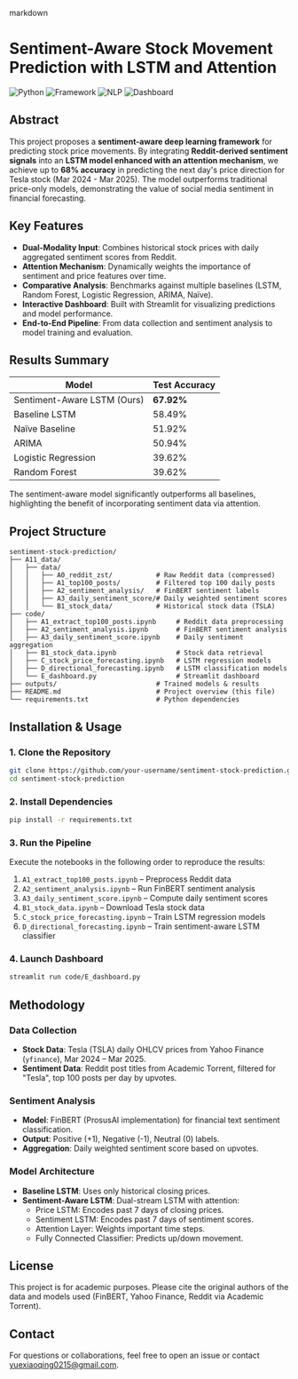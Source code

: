 markdown
# Sentiment-Aware Stock Movement Prediction with LSTM and Attention

![Python](https://img.shields.io/badge/Python-3.8%2B-blue)
![Framework](https://img.shields.io/badge/Framework-PyTorch-orange)
![NLP](https://img.shields.io/badge/NLP-FinBERT-yellowgreen)
![Dashboard](https://img.shields.io/badge/Dashboard-Streamlit-red)

## Abstract

This project proposes a **sentiment-aware deep learning framework** for predicting stock price movements. By integrating **Reddit-derived sentiment signals** into an **LSTM model enhanced with an attention mechanism**, we achieve up to **68% accuracy** in predicting the next day's price direction for Tesla stock (Mar 2024 - Mar 2025). The model outperforms traditional price-only models, demonstrating the value of social media sentiment in financial forecasting.

## Key Features

- **Dual-Modality Input**: Combines historical stock prices with daily aggregated sentiment scores from Reddit.
- **Attention Mechanism**: Dynamically weights the importance of sentiment and price features over time.
- **Comparative Analysis**: Benchmarks against multiple baselines (LSTM, Random Forest, Logistic Regression, ARIMA, Naïve).
- **Interactive Dashboard**: Built with Streamlit for visualizing predictions and model performance.
- **End-to-End Pipeline**: From data collection and sentiment analysis to model training and evaluation.

## Results Summary

| Model | Test Accuracy |
|--------|----------------|
| Sentiment-Aware LSTM (Ours) | **67.92%** |
| Baseline LSTM | 58.49% |
| Naïve Baseline | 51.92% |
| ARIMA | 50.94% |
| Logistic Regression | 39.62% |
| Random Forest | 39.62% |

The sentiment-aware model significantly outperforms all baselines, highlighting the benefit of incorporating sentiment data via attention.

## Project Structure

```
sentiment-stock-prediction/
├── A11_data/
│   ├── data/
│   │   ├── A0_reddit_zst/           # Raw Reddit data (compressed)
│   │   ├── A1_top100_posts/         # Filtered top 100 daily posts
│   │   ├── A2_sentiment_analysis/   # FinBERT sentiment labels
│   │   ├── A3_daily_sentiment_score/# Daily weighted sentiment scores
│   │   └── B1_stock_data/           # Historical stock data (TSLA)
├── code/
│   ├── A1_extract_top100_posts.ipynb     # Reddit data preprocessing
│   ├── A2_sentiment_analysis.ipynb       # FinBERT sentiment analysis
│   ├── A3_daily_sentiment_score.ipynb    # Daily sentiment aggregation
│   ├── B1_stock_data.ipynb               # Stock data retrieval
│   ├── C_stock_price_forecasting.ipynb   # LSTM regression models
│   ├── D_directional_forecasting.ipynb   # LSTM classification models
│   └── E_dashboard.py                    # Streamlit dashboard
├── outputs/                         # Trained models & results
├── README.md                        # Project overview (this file)
└── requirements.txt                 # Python dependencies
```

## Installation & Usage

### 1. Clone the Repository
```bash
git clone https://github.com/your-username/sentiment-stock-prediction.git
cd sentiment-stock-prediction
```

### 2. Install Dependencies
```bash
pip install -r requirements.txt
```

### 3. Run the Pipeline
Execute the notebooks in the following order to reproduce the results:

1. `A1_extract_top100_posts.ipynb` – Preprocess Reddit data
2. `A2_sentiment_analysis.ipynb` – Run FinBERT sentiment analysis
3. `A3_daily_sentiment_score.ipynb` – Compute daily sentiment scores
4. `B1_stock_data.ipynb` – Download Tesla stock data
5. `C_stock_price_forecasting.ipynb` – Train LSTM regression models
6. `D_directional_forecasting.ipynb` – Train sentiment-aware LSTM classifier

### 4. Launch Dashboard
```bash
streamlit run code/E_dashboard.py
```

## Methodology

### Data Collection
- **Stock Data**: Tesla (TSLA) daily OHLCV prices from Yahoo Finance (`yfinance`), Mar 2024 – Mar 2025.
- **Sentiment Data**: Reddit post titles from Academic Torrent, filtered for "Tesla", top 100 posts per day by upvotes.

### Sentiment Analysis
- **Model**: FinBERT (ProsusAI implementation) for financial text sentiment classification.
- **Output**: Positive (+1), Negative (-1), Neutral (0) labels.
- **Aggregation**: Daily weighted sentiment score based on upvotes.

### Model Architecture
- **Baseline LSTM**: Uses only historical closing prices.
- **Sentiment-Aware LSTM**: Dual-stream LSTM with attention:
  - Price LSTM: Encodes past 7 days of closing prices.
  - Sentiment LSTM: Encodes past 7 days of sentiment scores.
  - Attention Layer: Weights important time steps.
  - Fully Connected Classifier: Predicts up/down movement.

## License

This project is for academic purposes. Please cite the original authors of the data and models used (FinBERT, Yahoo Finance, Reddit via Academic Torrent).

## Contact

For questions or collaborations, feel free to open an issue or contact yuexiaoqing0215@gmail.com.
